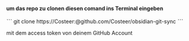 #### um das repo zu clonen diesen comand ins Terminal eingeben

ˋˋˋ
git clone https://Costeer:<token>@github.com/Costeer/obsidian-git-sync
ˋˋˋ

<token> mit dem access token von deinem GitHub Account 